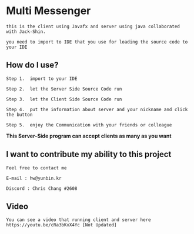 # Multi Messenger
    this is the client using Javafx and server using java collaborated with Jack-Shin.

    you need to import to IDE that you use for loading the source code to your IDE

## How do I use?

    Step 1.  import to your IDE

    Step 2.  let the Server Side Source Code run

    Step 3.  let the Client Side Source Code run

    Step 4.  put the information about server and your nickname and click the button

    Step 5.  enjoy the Communication with your friends or colleague

**This Server-Side program can accept clients as many as you want**

## I want to contribute my ability to this project

    Feel free to contact me

    E-mail : hw@yunbin.kr

    Discord : Chris Chang #2608

## Video
    You can see a video that running client and server here
    https://youtu.be/cRa3bKxX4Yc [Not Updated]
